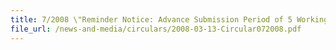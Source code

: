 ```yaml
---
title: 7/2008 \"Reminder Notice: Advance Submission Period of 5 Working Days for Strategic Goods Permit Declarations\"
file_url: /news-and-media/circulars/2008-03-13-Circular072008.pdf
---
```

